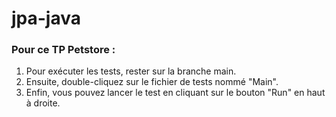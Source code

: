 # jpa-java

### Pour ce TP Petstore :
1) Pour exécuter les tests, rester sur la branche main.
2) Ensuite, double-cliquez sur le fichier de tests nommé "Main".
3) Enfin, vous pouvez lancer le test en cliquant sur le bouton "Run" en haut à droite.